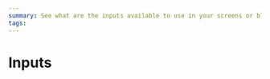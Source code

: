 ```yaml
---
summary: See what are the inputs available to use in your screens or blocks and how to use them.
tags: 
---
```


# Inputs